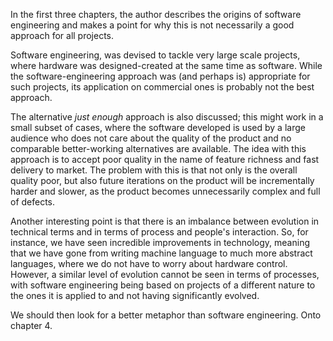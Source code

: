 In the first three chapters, the author describes the origins  of software engineering 
and makes a point for why this is not necessarily a good approach for all projects.

Software engineering, was devised to tackle very large scale projects, where hardware
was designed-created at the same time as software. While the software-engineering 
approach was (and perhaps is) appropriate for such projects, its application on 
commercial ones is probably not the best approach. 

The alternative *just enough* approach is also discussed; this might work in a small
subset of cases, where the software developed is used by a large audience who does 
not care about the quality of the product and no comparable better-working alternatives
are available. The idea with this approach is to accept poor quality in the name of 
feature richness and fast delivery to market. The problem with this is that not only
is the overall quality poor, but also future iterations on the product will be 
incrementally harder and slower, as the product becomes unnecessarily complex and 
full of defects.

Another interesting point is that there is an imbalance between evolution in technical
terms and in terms of process and people's interaction. So, for instance, we have 
seen incredible improvements in technology, meaning that we have gone from writing
machine language to much more abstract languages, where we do not have to worry 
about hardware control. However, a similar level of evolution cannot be seen in
terms of processes, with software engineering being based on projects of a different
nature to the ones it is applied to and not having significantly evolved.


We should then look for a better metaphor than software engineering. Onto chapter 4.






